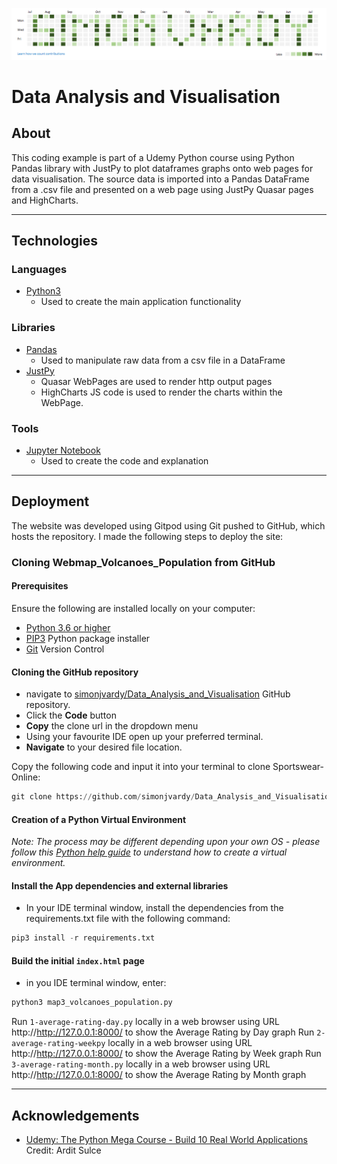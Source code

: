 ![My Logo](https://github.com/simonjvardy/simonjvardy/blob/main/assets/img/GitHub-name.png)

# Data Analysis and Visualisation

## About ##

This coding example is part of a Udemy Python course using Python Pandas library with JustPy to plot dataframes graphs onto web pages for data visualisation.
The source data is imported into a Pandas DataFrame from a .csv file and presented on a web page using JustPy Quasar pages and HighCharts.

---

## Technologies ##

### **Languages** ###

- [Python3](https://www.python.org/)
  - Used to create the main application functionality

### **Libraries** ###

- [Pandas](https://pandas.pydata.org/docs/)
  - Used to manipulate raw data from a  csv file in a DataFrame
- [JustPy](https://justpy.io/)
  - Quasar WebPages are used to render http output pages
  - HighCharts JS code is used to render the charts within the WebPage.

### **Tools** ###

- [Jupyter Notebook](https://jupyter.org/)
  - Used to create the code and explanation

---

## Deployment ##

The website was developed using Gitpod using Git pushed to GitHub, which hosts the repository. I made the following steps to deploy the site:

### **Cloning Webmap_Volcanoes_Population from GitHub** ###

#### **Prerequisites** ###

Ensure the following are installed locally on your computer:

- [Python 3.6 or higher](https://www.python.org/downloads/)
- [PIP3](https://pypi.org/project/pip/) Python package installer
- [Git](https://git-scm.com/) Version Control

#### **Cloning the GitHub repository** ####

- navigate to [simonjvardy/Data_Analysis_and_Visualisation](https://github.com/simonjvardy/Data_Analysis_and_Visualisation) GitHub repository.
- Click the **Code** button
- **Copy** the clone url in the dropdown menu
- Using your favourite IDE open up your preferred terminal.
- **Navigate** to your desired file location.

Copy the following code and input it into your terminal to clone Sportswear-Online:

```Python
git clone https://github.com/simonjvardy/Data_Analysis_and_Visualisation.git
```


#### **Creation of a Python Virtual Environment** ####


*Note: The process may be different depending upon your own OS - please follow this [Python help guide](https://python.readthedocs.io/en/latest/library/venv.html) to understand how to create a virtual environment.*


#### **Install the App dependencies and external libraries** ####

- In your IDE terminal window, install the dependencies from the requirements.txt file with the following command:

```Python
pip3 install -r requirements.txt
```

#### **Build the initial `index.html` page** ####

- in you IDE terminal window, enter:

```python
python3 map3_volcanoes_population.py
```

Run `1-average-rating-day.py` locally in a web browser using URL http://http://127.0.0.1:8000/ to show the Average Rating by Day graph
Run `2-average-rating-weekpy` locally in a web browser using URL http://http://127.0.0.1:8000/ to show the Average Rating by Week graph
Run `3-average-rating-month.py` locally in a web browser using URL http://http://127.0.0.1:8000/ to show the Average Rating by Month graph

---

## Acknowledgements ##

- [Udemy: The Python Mega Course - Build 10 Real World Applications](https://www.udemy.com/course/the-python-mega-course/) Credit: Ardit Sulce
